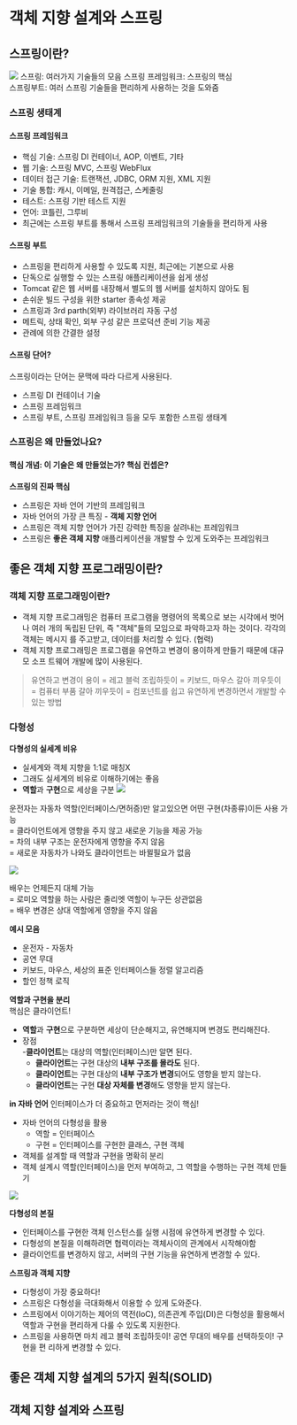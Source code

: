 # 객체 지향 설계와 스프링
## 스프링이란?
![](https://user-images.githubusercontent.com/91110192/214863769-16b230df-d0c3-4b15-a34b-d2389330f729.png)
스프링: 여러가지 기술들의 모음
스프링 프레임워크: 스프링의 핵심  
스프링부트: 여러 스프링 기술들을 편리하게 사용하는 것을 도와줌
### 스프링 생태계
#### 스프링 프레임워크
- 핵심 기술: 스프링 DI 컨테이너, AOP, 이벤트, 기타
- 웹 기술: 스프링 MVC, 스프링 WebFlux
- 데이터 접근 기술: 트랜잭션, JDBC, ORM 지원, XML 지원
- 기술 통합: 캐시, 이메일, 원격접근, 스케줄링
- 테스트: 스프링 기반 테스트 지원
- 언어: 코틀린, 그루비
- 최근에는 스프링 부트를 통해서 스프링 프레임워크의 기술들을 편리하게 사용
#### 스프링 부트
- 스프링을 편리하게 사용할 수 있도록 지원, 최근에는 기본으로 사용 
- 단독으로 실행할 수 있는 스프링 애플리케이션을 쉽게 생성
- Tomcat 같은 웹 서버를 내장해서 별도의 웹 서버를 설치하지 않아도 됨 
- 손쉬운 빌드 구성을 위한 starter 종속성 제공
- 스프링과 3rd parth(외부) 라이브러리 자동 구성
- 메트릭, 상태 확인, 외부 구성 같은 프로덕션 준비 기능 제공 
- 관례에 의한 간결한 설정
#### 스프링 단어?
스프링이라는 단어는 문맥에 따라 다르게 사용된다.
- 스프링 DI 컨테이너 기술
- 스프링 프레임워크
-  스프링 부트, 스프링 프레임워크 등을 모두 포함한 스프링 생태계

### 스프링은 왜 만들었나요?
#### 핵심 개념: 이 기술은 왜 만들었는가? 핵심 컨셉은?  
**스프링의 진짜 핵심**
- 스프링은 자바 언어 기반의 프레임워크
- 자바 언어의 가장 큰 특징 - **객체 지향 언어**
- 스프링은 객체 지향 언어가 가진 강력한 특징을 살려내는 프레임워크
- 스프링은 **좋은 객체 지향** 애플리케이션을 개발할 수 있게 도와주는 프레임워크


## 좋은 객체 지향 프로그래밍이란?
### 객체 지향 프로그래밍이란?
- 객체 지향 프로그래밍은 컴퓨터 프로그램을 명령어의 목록으로 보는 시각에서 벗어나 여러 개의 독립된 단위, 즉 "객체"들의 모임으로 파악하고자 하는 것이다. 각각의 객체는 메시지 를 주고받고, 데이터를 처리할 수 있다. (협력)
- 객체 지향 프로그래밍은 프로그램을 유연하고 변경이 용이하게 만들기 때문에 대규모 소프 트웨어 개발에 많이 사용된다.  
> 유연하고 변경이 용이 = 레고 블럭 조립하듯이 = 키보드, 마우스 갈아 끼우듯이 = 컴퓨터 부품 갈아 끼우듯이 = 컴포넌트를 쉽고 유연하게 변경하면서 개발할 수 있는 방법
### 다형성
**다형성의 실세계 비유**  
- 실세계와 객체 지향을 1:1로 매칭X
- 그래도 실세계의 비유로 이해하기에는 좋음 
- **역할**과 **구현**으로 세상을 구분
![](https://user-images.githubusercontent.com/91110192/214863885-c6f215c5-c9e4-44ab-8367-b620a954b304.png)  

운전자는 자동차 역할(인터페이스/면허증)만 알고있으면 어떤 구현(차종류)이든 사용 가능  
= 클라이언트에게 영향을 주지 않고 새로운 기능을 제공 가능  
= 차의 내부 구조는 운전자에게 영향을 주지 않음  
= 새로운 자동차가 나와도 클라이언트는 바뀔필요가 없음
  
![](https://user-images.githubusercontent.com/91110192/214863538-1228f140-817b-4de5-a4d8-76668ad2367f.png)  

배우는 언제든지 대체 가능  
= 로미오 역할을 하는 사람은 줄리엣 역할이 누구든 상관없음  
= 배우 변경은 상대 역할에게 영향을 주지 않음  


**예시 모음**  
- 운전자 - 자동차
- 공연 무대
- 키보드, 마우스, 세상의 표준 인터페이스들 정렬 알고리즘
- 할인 정책 로직

**역할과 구현을 분리**  
핵심은 클라이언트!  
- **역할**과 **구현**으로 구분하면 세상이 단순해지고, 유연해지며 변경도 편리해진다.  
- 장점  
  -**클라이언트**는 대상의 역할(인터페이스)만 알면 된다.
  - **클라이언트**는 구현 대상의 **내부 구조를 몰라도** 된다.
  - **클라이언트**는 구현 대상의 **내부 구조가 변경**되어도 영향을 받지 않는다.   
  - **클라이언트**는 구현 **대상 자체를 변경**해도 영향을 받지 않는다.

**in 자바 언어**
인터페이스가 더 중요하고 먼저라는 것이 핵심!
- 자바 언어의 다형성을 활용
  - 역할 = 인터페이스
  - 구현 = 인터페이스를 구현한 클래스, 구현 객체
- 객체를 설계할 때 역할과 구현을 명확히 분리
- 객체 설계시 역할(인터페이스)을 먼저 부여하고, 그 역할을 수행하는 구현 객체 만들기  


![](https://user-images.githubusercontent.com/91110192/214863532-33e3eefd-f908-4ec9-8553-3efa01b5cee5.png)


**다형성의 본질**
- 인터페이스를 구현한 객체 인스턴스를 실행 시점에 유연하게 변경할 수 있다. 
- 다형성의 본질을 이해하려면 협력이라는 객체사이의 관계에서 시작해야함
- 클라이언트를 변경하지 않고, 서버의 구현 기능을 유연하게 변경할 수 있다.

**스프링과 객체 지향**
- 다형성이 가장 중요하다!
- 스프링은 다형성을 극대화해서 이용할 수 있게 도와준다.
- 스프링에서 이야기하는 제어의 역전(IoC), 의존관계 주입(DI)은 다형성을 활용해서 역할과 구현을 편리하게 다룰 수 있도록 지원한다.
- 스프링을 사용하면 마치 레고 블럭 조립하듯이! 공연 무대의 배우를 선택하듯이! 구현을 편 리하게 변경할 수 있다.


## 좋은 객체 지향 설계의 5가지 원칙(SOLID)


## 객체 지향 설계와 스프링

